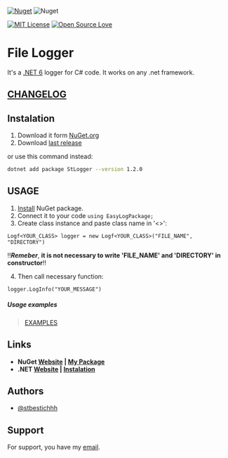 [![Nuget](https://img.shields.io/badge/Nuget-v1.2.0-purple)](https://www.nuget.org/packages/StLogger/1.2.0#readme-body-tab)
![Nuget](https://img.shields.io/nuget/dt/StLogger)

[![MIT License](https://img.shields.io/badge/License-MIT-green.svg)](LICENSE)
[![Open Source Love](https://badges.frapsoft.com/os/v1/open-source.svg?v=103)](https://github.com/ellerbrock/open-source-badges/)

# File Logger

It's a [.NET 6](https://dotnet.microsoft.com/en-us/apps/maui) logger for C# code. It works on any .net framework.

## [CHANGELOG](CHANGELOG.md)

## Instalation

1. Download it form [NuGet.org](https://www.nuget.org/packages/StLogger/)
2. Download [last release](https://github.com/stbestichhh/dotNET-LoggerService/releases/tag/v1.2.0)

or use this command instead:

```bash
dotnet add package StLogger --version 1.2.0
```
    
## USAGE

1. [Install](#Instalation) NuGet package.
2. Connect it to your code 
`using EasyLogPackage;`
3. Create class instance and paste class name in '<>':

`Logf<YOUR_CLASS> logger = new Logf<YOUR_CLASS>("FILE_NAME", "DIRECTORY")`

‼️***Remeber***, **it is not necessary to write 'FILE_NAME' and 'DIRECTORY' in constructor**‼️

4. Then call necessary function:

`logger.LogInfo("YOUR_MESSAGE")`

##### Usage examples
> [EXAMPLES](EXAMPLES.md)

## Links
* **NuGet [Website](https://www.nuget.org) | [My Package](https://www.nuget.org/packages/StLogger/)**
* **.NET [Website](https://dotnet.microsoft.com/en-us/) | [Instalation](https://dotnet.microsoft.com/en-us/download)**

## Authors

- [@stbestichhh](https://www.github.com/stbestichhh)


## Support

For support, you have my [email](mailto:stbestich@gmail.com).
